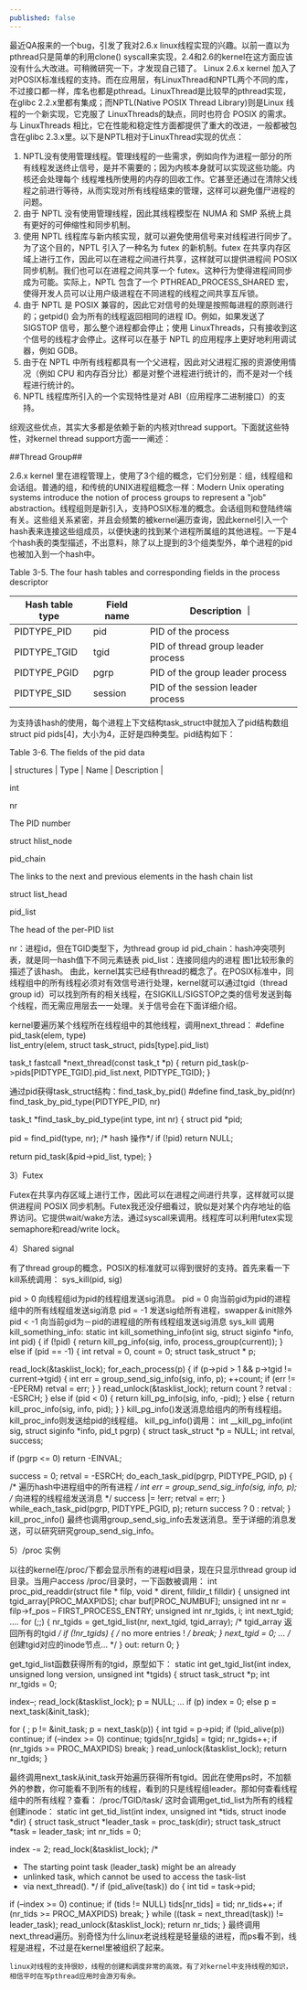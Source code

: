 ```yaml
---
published: false
---
```


最近QA报来的一个bug，引发了我对2.6.x linux线程实现的兴趣。以前一直以为pthread只是简单的利用clone() syscall来实现，2.4和2.6的kernel在这方面应该没有什么大改进。可稍微研究一下，才发现自己错了。
Linux 2.6.x kernel 加入了对POSIX标准线程的支持。而在应用层，有LinuxThread和NPTL两个不同的库，不过接口都一样，库名也都是pthread。LinuxThread是比较早的pthread实现，在glibc 2.2.x里都有集成；而NPTL(Native POSIX Thread Library)则是Linux 线程的一个新实现，它克服了 LinuxThreads的缺点，同时也符合 POSIX 的需求。与 LinuxThreads 相比，它在性能和稳定性方面都提供了重大的改进，一般都被包含在glibc 2.3.x里。以下是NPTL相对于LinuxThread实现的优点：
1. NPTL没有使用管理线程。管理线程的一些需求，例如向作为进程一部分的所有线程发送终止信号，是并不需要的；因为内核本身就可以实现这些功能。内核还会处理每个
线程堆栈所使用的内存的回收工作。它甚至还通过在清除父线程之前进行等待，从而实现对所有线程结束的管理，这样可以避免僵尸进程的问题。
2. 由于 NPTL 没有使用管理线程，因此其线程模型在 NUMA 和 SMP 系统上具有更好的可伸缩性和同步机制。
3. 使用 NPTL 线程库与新内核实现，就可以避免使用信号来对线程进行同步了。为了这个目的，NPTL 引入了一种名为 futex 的新机制。futex 在共享内存区域上进行工作，因此可以在进程之间进行共享，这样就可以提供进程间 POSIX 同步机制。我们也可以在进程之间共享一个 futex。这种行为使得进程间同步成为可能。实际上，NPTL 包含了一个 PTHREAD_PROCESS_SHARED 宏，使得开发人员可以让用户级进程在不同进程的线程之间共享互斥锁。
4. 由于 NPTL 是 POSIX 兼容的，因此它对信号的处理是按照每进程的原则进行的；getpid() 会为所有的线程返回相同的进程 ID。例如，如果发送了 SIGSTOP 信号，那么整个进程都会停止；使用 LinuxThreads，只有接收到这个信号的线程才会停止。这样可以在基于 NPTL 的应用程序上更好地利用调试器，例如 GDB。
5. 由于在 NPTL 中所有线程都具有一个父进程，因此对父进程汇报的资源使用情况（例如 CPU 和内存百分比）都是对整个进程进行统计的，而不是对一个线程进行统计的。
6. NPTL 线程库所引入的一个实现特性是对 ABI（应用程序二进制接口）的支持。
    
综观这些优点，其实大多都是依赖于新的内核对thread support。下面就这些特性，对kernel thread support方面一一阐述：

##Thread Group##

2.6.x kernel 里在进程管理上，使用了3个组的概念，它们分别是：组，线程组和会话组。普通的组，和传统的UNIX进程组概念一样：Modern Unix operating systems introduce the notion of process groups to represent a "job" abstraction。线程组则是新引入，支持POSIX标准的概念。会话组则和登陆终端有关。这些组关系紧密，并且会频繁的被kernel遍历查询，因此kernel引入一个hash表来连接这些组成员，以便快速的找到某个进程所属组的其他进程。一下是4个hash表的类型描述，不出意料，除了以上提到的3个组类型外，单个进程的pid也被加入到一个hash中。

Table 3-5. The four hash tables and corresponding fields in the process descriptor

| Hash table type | Field name | Description ｜
| --------------- | ------------| ------------- |
| PIDTYPE_PID | pid | PID of the process |
| PIDTYPE_TGID | tgid | PID of thread group leader process |
| PIDTYPE_PGID | pgrp | PID of the group leader process |
| PIDTYPE_SID | session | PID of the session leader process |

为支持该hash的使用，每个进程上下文结构task_struct中就加入了pid结构数组 struct pid pids[4]，大小为4，正好是四种类型。pid结构如下：

Table 3-6. The fields of the pid data

| structures | Type | Name | Description |

int

nr

The PID number

struct hlist_node

pid_chain

The links to the next and previous elements in the hash chain
list

struct list_head

pid_list

The head of the per-PID
list

nr：进程id，但在TGID类型下，为thread group id
pid_chain：hash冲突项列表，就是同一hash值下不同元素链表
pid_list：连接同组内的进程
图1比较形象的描述了该hash。
由此，kernel其实已经有thread的概念了。在POSIX标准中，同线程组中的所有线程必须对有效信号进行处理，kernel就可以通过tgid（thread group id）可以找到所有的相关线程，在SIGKILL/SIGSTOP之类的信号发送到每个线程，而无需应用层去一一处理。关于信号会在下面详细介绍。


kernel要遍历某个线程所在线程组中的其他线程，调用next_thread：
#define pid_task(elem, type) \
list_entry(elem, struct task_struct, pids[type].pid_list)

task_t fastcall *next_thread(const task_t *p)
{
return pid_task(p->pids[PIDTYPE_TGID].pid_list.next, PIDTYPE_TGID);
}

通过pid获得task_struct结构：find_task_by_pid()
#define find_task_by_pid(nr) find_task_by_pid_type(PIDTYPE_PID, nr)

task_t *find_task_by_pid_type(int type, int nr)
{
struct pid *pid;

pid = find_pid(type, nr); /* hash 操作*/
if (!pid)
return NULL;

return pid_task(&pid->pid_list, type);
}

3）Futex

Futex在共享内存区域上进行工作，因此可以在进程之间进行共享，这样就可以提供进程间 POSIX 同步机制。Futex我还没仔细看过，貌似是对某个内存地址的临界访问。它提供wait/wake方法，通过syscall来调用。线程库可以利用futex实现semaphore和read/write lock。


4）Shared signal

有了thread group的概念，POSIX的标准就可以得到很好的支持。首先来看一下kill系统调用：
sys_kill(pid, sig)

pid > 0 向线程组id为pid的线程组发送sig消息。
pid = 0 向当前gid为pid的进程组中的所有线程组发送sig消息
pid = -1 发送sig给所有进程，swapper＆init除外
pid < -1 向当前gid为－pid的进程组的所有线程组发送sig消息
sys_kill 调用kill_something_info:
static int kill_something_info(int sig, struct siginfo *info, int pid)
{
if (!pid) {
return kill_pg_info(sig, info, process_group(current));
} else if (pid == -1) {
int retval = 0, count = 0;
struct task_struct * p;

read_lock(&tasklist_lock);
for_each_process(p) {
if (p->pid > 1 && p->tgid != current->tgid) {
int err = group_send_sig_info(sig, info, p);
++count;
if (err != -EPERM)
retval = err;
}
}
read_unlock(&tasklist_lock);
return count ? retval : -ESRCH;
} else if (pid < 0) {
return kill_pg_info(sig, info, -pid);
} else {
return kill_proc_info(sig, info, pid);
}
}
kill_pg_info()发送消息给组内的所有线程组。 kill_proc_info则发送给pid的线程组。
kill_pg_info()调用：
int __kill_pg_info(int sig, struct siginfo *info, pid_t pgrp)
{
struct task_struct *p = NULL;
int retval, success;

if (pgrp <= 0)
return -EINVAL;

success = 0;
retval = -ESRCH;
do_each_task_pid(pgrp, PIDTYPE_PGID, p) { /* 遍历hash中进程组中的所有进程 */
int err = group_send_sig_info(sig, info, p); /* 向进程的线程组发送消息 */
success |= !err;
retval = err;
} while_each_task_pid(pgrp, PIDTYPE_PGID, p);
return success ? 0 : retval;
}
kill_proc_info() 最终也调用group_send_sig_info去发送消息。至于详细的消息发送，可以研究研究group_send_sig_info。


5）/proc 实例

以往的kernel在/proc/下都会显示所有的进程id目录，现在只显示thread group id目录。当用户access /proc/目录时，一下函数被调用：
int proc_pid_readdir(struct file * filp, void * dirent, filldir_t filldir)
{
unsigned int tgid_array[PROC_MAXPIDS];
char buf[PROC_NUMBUF];
unsigned int nr = filp->f_pos – FIRST_PROCESS_ENTRY;
unsigned int nr_tgids, i;
int next_tgid;
….
for (;;) {
nr_tgids = get_tgid_list(nr, next_tgid, tgid_array); /* tgid_array 返回所有的tgid */
if (!nr_tgids) {
/* no more entries ! */
break;
}
next_tgid = 0;
… /* 创建tgid对应的inode节点… */
}
out:
return 0;
}

get_tgid_list函数获得所有的tgid，原型如下：
static int get_tgid_list(int index, unsigned long version, unsigned int *tgids)
{
struct task_struct *p;
int nr_tgids = 0;

index–;
read_lock(&tasklist_lock);
p = NULL;
…
if (p)
index = 0;
else
p = next_task(&init_task);

for ( ; p != &init_task; p = next_task(p)) {
int tgid = p->pid;
if (!pid_alive(p))
continue;
if (–index >= 0)
continue;
tgids[nr_tgids] = tgid;
nr_tgids++;
if (nr_tgids >= PROC_MAXPIDS)
break;
}
read_unlock(&tasklist_lock);
return nr_tgids;
}

最终调用next_task从init_task开始遍历获得所有tgid。因此在使用ps时，不加额外的参数，你可能看不到所有的线程，看到的只是线程组leader。那如何查看线程组中的所有线程？查看： /proc/TGID/task/
这时会调用get_tid_list为所有的线程创建inode：
static int get_tid_list(int index, unsigned int *tids, struct inode *dir)
{
struct task_struct *leader_task = proc_task(dir);
struct task_struct *task = leader_task;
int nr_tids = 0;

index -= 2;
read_lock(&tasklist_lock);
/*
* The starting point task (leader_task) might be an already
* unlinked task, which cannot be used to access the task-list
* via next_thread().
*/
if (pid_alive(task)) do {
int tid = task->pid;

if (–index >= 0)
continue;
if (tids != NULL)
tids[nr_tids] = tid;
nr_tids++;
if (nr_tids >= PROC_MAXPIDS)
break;
} while ((task = next_thread(task)) != leader_task);
read_unlock(&tasklist_lock);
return nr_tids;
}
最终调用next_thread遍历。别奇怪为什么linux老说线程是轻量级的进程，而ps看不到，线程是进程，不过是在kernel里被组织了起来。

    linux对线程的支持很妙，线程的创建和调度非常的高效。有了对kernel中支持线程的知识，相信平时在写pthread应用时会游刃有余。